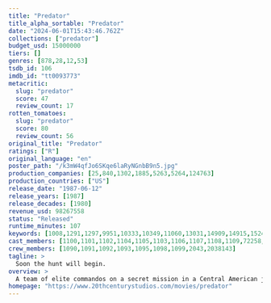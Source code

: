 ```yaml
---
title: "Predator"
title_alpha_sortable: "Predator"
date: "2024-06-01T15:43:46.762Z"
collections: ["predator"]
budget_usd: 15000000
tiers: []
genres: [878,28,12,53]
tsdb_id: 106
imdb_id: "tt0093773"
metacritic:
  slug: "predator"
  score: 47
  review_count: 17
rotten_tomatoes:
  slug: "predator"
  score: 80
  review_count: 56
original_title: "Predator"
ratings: ["R"]
original_language: "en"
poster_path: "/k3mW4qfJo6SKqe6laRyNGnbB9n5.jpg"
production_companies: [25,840,1302,1885,5263,5264,124763]
production_countries: ["US"]
release_date: "1987-06-12"
release_years: [1987]
release_decades: [1980]
revenue_usd: 98267558
status: "Released"
runtime_minutes: 107
keywords: [1008,1291,1297,9951,10333,10349,11060,13031,14909,14915,15248]
cast_members: [1100,1101,1102,1104,1105,1103,1106,1107,1108,1109,72258,1412253,24969,19540,20761,176448]
crew_members: [1090,1091,1092,1093,1095,1098,1099,2043,2038143]
tagline: >
  Soon the hunt will begin.
overview: >
  A team of elite commandos on a secret mission in a Central American jungle come to find themselves hunted by an extraterrestrial warrior.
homepage: "https://www.20thcenturystudios.com/movies/predator"
---
```

